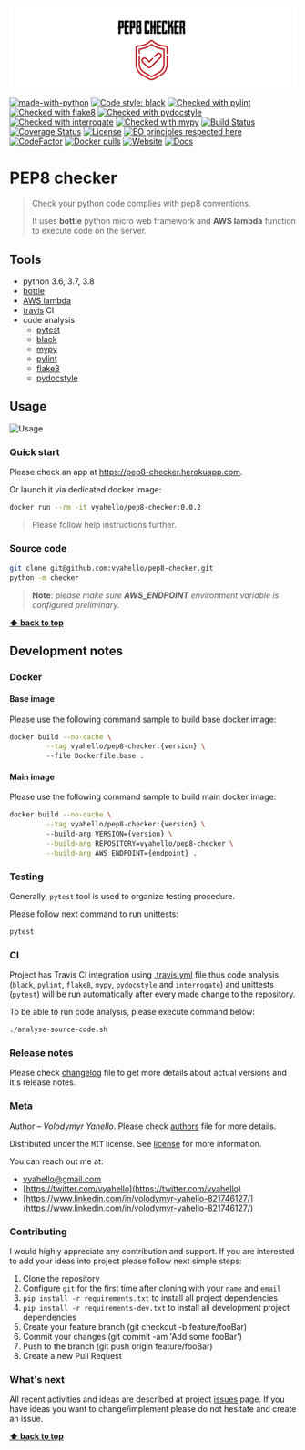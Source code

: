 ![Screenshot](logo.png)

[![made-with-python](https://img.shields.io/badge/Made%20with-Python-1f425f.svg)](https://www.python.org/)
[![Code style: black](https://img.shields.io/badge/code%20style-black-000000.svg)](https://github.com/psf/black)
[![Checked with pylint](https://img.shields.io/badge/pylint-checked-blue)](https://www.pylint.org)
[![Checked with flake8](https://img.shields.io/badge/flake8-checked-blue)](http://flake8.pycqa.org/)
[![Checked with pydocstyle](https://img.shields.io/badge/pydocstyle-checked-yellowgreen)](http://www.pydocstyle.org/)
[![Checked with interrogate](https://img.shields.io/badge/interrogate-checked-yellowgreen)](https://interrogate.readthedocs.io/en/latest/)
[![Checked with mypy](http://www.mypy-lang.org/static/mypy_badge.svg)](http://mypy-lang.org/)
[![Build Status](https://travis-ci.org/vyahello/pep8-checker.svg?branch=master)](https://travis-ci.org/vyahello/pep8-checker)
[![Coverage Status](https://coveralls.io/repos/github/vyahello/pep8-checker/badge.svg?branch=master)](https://coveralls.io/github/vyahello/pep8-checker?branch=master)
[![License](https://img.shields.io/badge/license-MIT-green.svg)](LICENSE.md)
[![EO principles respected here](https://www.elegantobjects.org/badge.svg)](https://www.elegantobjects.org)
[![CodeFactor](https://www.codefactor.io/repository/github/vyahello/pep8-checker/badge)](https://www.codefactor.io/repository/github/vyahello/pep8-checker)
[![Docker pulls](https://img.shields.io/docker/pulls/vyahello/pep8-checker.svg)](https://hub.docker.com/repository/docker/vyahello/pep8-checker)
[![Website](https://img.shields.io/website?url=https%3A%2F%2Fpep8-checker.herokuapp.com)](https://pep8-checker.herokuapp.com)
[![Docs](https://img.shields.io/badge/docs-github-orange)](https://vyahello.github.io/pep8-checker)

# PEP8 checker

> Check your python code complies with pep8 conventions.
> 
> It uses **bottle** python micro web framework and **AWS lambda** function to execute code on the server.

## Tools

- python 3.6, 3.7, 3.8
- [bottle](https://bottlepy.org/docs/dev/tutorial.html)
- [AWS lambda](https://aws.amazon.com/)
- [travis](https://travis-ci.org/) CI
- code analysis
  - [pytest](https://pypi.org/project/pytest/)
  - [black](https://black.readthedocs.io/en/stable/)
  - [mypy](http://mypy.readthedocs.io/en/latest)
  - [pylint](https://www.pylint.org/)
  - [flake8](http://flake8.pycqa.org/en/latest/)
  - [pydocstyle](https://github.com/PyCQA/pydocstyle)

## Usage
![Usage](demo.gif)

### Quick start
Please check an app at https://pep8-checker.herokuapp.com.

Or launch it via dedicated docker image:
```bash
docker run --rm -it vyahello/pep8-checker:0.0.2
```
> Please follow help instructions further.

### Source code
```bash
git clone git@github.com:vyahello/pep8-checker.git
python -m checker
```
>  **Note**: _please make sure **AWS_ENDPOINT** environment variable is configured preliminary._

**[⬆ back to top](#pep8-checker)**

## Development notes

### Docker 

#### Base image
Please use the following command sample to build base docker image:
```bash
docker build --no-cache \
         --tag vyahello/pep8-checker:{version} \ 
         --file Dockerfile.base .
```

#### Main image
Please use the following command sample to build main docker image:
```bash
docker build --no-cache \
         --tag vyahello/pep8-checker:{version} \ 
         --build-arg VERSION={version} \
         --build-arg REPOSITORY=vyahello/pep8-checker \
         --build-arg AWS_ENDPOINT={endpoint} .
```

### Testing

Generally, `pytest` tool is used to organize testing procedure.

Please follow next command to run unittests:
```bash
pytest
```

### CI

Project has Travis CI integration using [.travis.yml](.travis.yml) file thus code analysis (`black`, `pylint`, `flake8`, `mypy`, `pydocstyle` and `interrogate`) and unittests (`pytest`) will be run automatically after every made change to the repository.

To be able to run code analysis, please execute command below:
```bash
./analyse-source-code.sh
```
### Release notes

Please check [changelog](CHANGELOG.md) file to get more details about actual versions and it's release notes.

### Meta

Author – _Volodymyr Yahello_. Please check [authors](AUTHORS.md) file for more details.

Distributed under the `MIT` license. See [license](LICENSE.md) for more information.

You can reach out me at:
* [vyahello@gmail.com](vyahello@gmail.com)
* [https://twitter.com/vyahello](https://twitter.com/vyahello)
* [https://www.linkedin.com/in/volodymyr-yahello-821746127/](https://www.linkedin.com/in/volodymyr-yahello-821746127/)

### Contributing

I would highly appreciate any contribution and support. If you are interested to add your ideas into project please follow next simple steps:

1. Clone the repository
2. Configure `git` for the first time after cloning with your `name` and `email`
3. `pip install -r requirements.txt` to install all project dependencies
4. `pip install -r requirements-dev.txt` to install all development project dependencies
5. Create your feature branch (git checkout -b feature/fooBar)
6. Commit your changes (git commit -am 'Add some fooBar')
7. Push to the branch (git push origin feature/fooBar)
8. Create a new Pull Request

### What's next

All recent activities and ideas are described at project [issues](https://github.com/vyahello/pep8-checker/issues) page. 
If you have ideas you want to change/implement please do not hesitate and create an issue.

**[⬆ back to top](#pep8-checker)**

